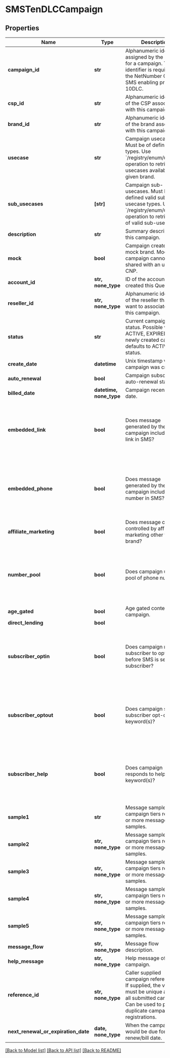 # SMSTenDLCCampaign

## Properties
Name | Type | Description | Notes
------------ | ------------- | ------------- | -------------
**campaign_id** | **str** | Alphanumeric identifier assigned by the registry for a campaign. This identifier is required by the NetNumber OSR SMS enabling process of 10DLC. | 
**csp_id** | **str** | Alphanumeric identifier of the CSP associated with this campaign. | 
**brand_id** | **str** | Alphanumeric identifier of the brand associated with this campaign. | 
**usecase** | **str** | Campaign usecase. Must be of defined valid types. Use &#x60;/registry/enum/usecase&#x60; operation to retrieve usecases available for given brand. | 
**sub_usecases** | **[str]** | Campaign sub-usecases. Must be of defined valid sub-usecase types. Use &#x60;/registry/enum/usecase&#x60; operation to retrieve list of valid sub-usecases | 
**description** | **str** | Summary description of this campaign. | 
**mock** | **bool** | Campaign created from mock brand. Mocked campaign cannot be shared with an upstream CNP. | 
**account_id** | **str, none_type** | ID of the account that created this Queue. | [optional] 
**reseller_id** | **str, none_type** | Alphanumeric identifier of the reseller that you want to associate with this campaign. | [optional] 
**status** | **str** | Current campaign status. Possible values: ACTIVE, EXPIRED. A newly created campaign defaults to ACTIVE status.  | [optional] 
**create_date** | **datetime** | Unix timestamp when campaign was created. | [optional] 
**auto_renewal** | **bool** | Campaign subscription auto-renewal status. | [optional] 
**billed_date** | **datetime, none_type** | Campaign recent billed date. | [optional] 
**embedded_link** | **bool** | Does message generated by the campaign include URL link in SMS? | [optional]  if omitted the server will use the default value of False
**embedded_phone** | **bool** | Does message generated by the campaign include phone number in SMS? | [optional]  if omitted the server will use the default value of False
**affiliate_marketing** | **bool** | Does message content controlled by affiliate marketing other than the brand? | [optional] 
**number_pool** | **bool** | Does campaign utilize pool of phone nubers? | [optional]  if omitted the server will use the default value of False
**age_gated** | **bool** | Age gated content in campaign. | [optional] 
**direct_lending** | **bool** |  | [optional] 
**subscriber_optin** | **bool** | Does campaign require subscriber to opt-in before SMS is sent to subscriber? | [optional]  if omitted the server will use the default value of False
**subscriber_optout** | **bool** | Does campaign support subscriber opt-out keyword(s)? | [optional]  if omitted the server will use the default value of False
**subscriber_help** | **bool** | Does campaign responds to help keyword(s)? | [optional]  if omitted the server will use the default value of False
**sample1** | **str** | Message sample. Some campaign tiers require 1 or more message samples. | [optional] 
**sample2** | **str, none_type** | Message sample. Some campaign tiers require 2 or more message samples. | [optional] 
**sample3** | **str, none_type** | Message sample. Some campaign tiers require 3 or more message samples. | [optional] 
**sample4** | **str, none_type** | Message sample. Some campaign tiers require 4 or more message samples. | [optional] 
**sample5** | **str, none_type** | Message sample. Some campaign tiers require 5 or more message samples. | [optional] 
**message_flow** | **str, none_type** | Message flow description. | [optional] 
**help_message** | **str, none_type** | Help message of the campaign. | [optional] 
**reference_id** | **str, none_type** | Caller supplied campaign reference ID. If supplied, the value must be unique across all submitted campaigns. Can be used to prevent duplicate campaign registrations. | [optional] 
**next_renewal_or_expiration_date** | **date, none_type** | When the campaign would be due for its next renew/bill date. | [optional] 

[[Back to Model list]](../README.md#documentation-for-models) [[Back to API list]](../README.md#documentation-for-api-endpoints) [[Back to README]](../README.md)


